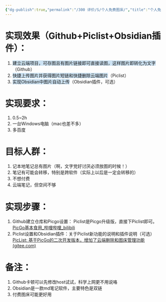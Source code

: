 ```yaml
---
{"dg-publish":true,"permalink":"/300 评价/S/个人免费图床/","title":"个人免费图床","created":"2024-01-25T18:45:04.000+08:00","updated":"2024-01-25T18:45:04.000+08:00"}
---
```


# 实现效果（Github+Piclist+Obsidian插件）：
1. <span style="background:rgba(5, 117, 197, 0.2)">建立云端项目，可存图且有图片链接即可直接读图，这样图片即转化为文字</span>（Github）
2. <span style="background:rgba(5, 117, 197, 0.2)">快捷上传图片并获得图片短链和快捷删除云端图片</span>（Piclist）
3. <span style="background:rgba(5, 117, 197, 0.2)">实现Obsidian中图片自动上传</span>（Obsidian插件，可选）

# 实现要求：
1. 0.5~2h
2. 一台Windows电脑（mac也差不多）
3. 多百度

# 目标人群：
1. 记本地笔记总有图片（啊，文字党好讨厌必须放图的时候！）
2. 笔记有可能会转移，特别是跨软件（实际上以后是一定会转移的）
3. 不想付费
4. 云端笔记，但空间不够

# 实现步骤：
1. Github建立仓库和Picgo设置： Piclist是Picgo升级版，直接下Piclist即可。[PicGo基本食用_哔哩哔哩_bilibili](https://www.bilibili.com/video/BV1Ui4y1x7Cq?p=1&vd_source=a78ed3bea9f0c64c45c543bdb5d1cab5)
3. Piclist设置和Obsidian插件：关于Piclist新功能的说明和插件说明（可选） [PicList: 基于PicGo的二次开发版本，增加了云端删除和图床管理功能 (gitee.com)](https://gitee.com/kuingsmile/PicList#%E5%A6%82%E4%BD%95%E5%9C%A8obsidian%E4%B8%AD%E4%BD%BF%E7%94%A8)

# 备注：
1. Github卡顿可以先修改host试试，科学上网更不用说咯
2. Obsidian是一款md笔记软件，主要特色是双链
3. 付费图床可能更好用